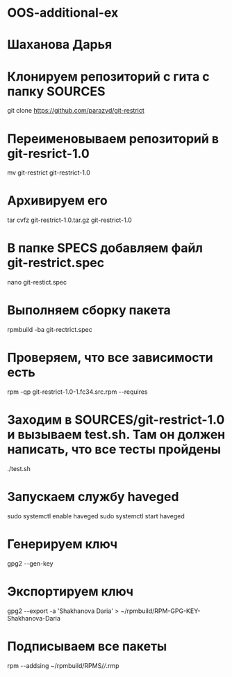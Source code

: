 # OOS-additional-ex
# Шаханова Дарья

# Клонируем репозиторий с гита с папку SOURCES
git clone https://github.com/parazyd/git-restrict

# Переименовываем репозиторий в git-resrict-1.0 
mv git-restrict git-restrict-1.0

# Архивируем его
tar cvfz git-restrict-1.0.tar.gz git-restrict-1.0

# В папке SPECS добавляем файл git-restrict.spec
nano git-restict.spec

# Выполняем сборку пакета
rpmbuild -ba git-rectrict.spec

# Проверяем, что все зависимости есть
rpm -qp git-restrict-1.0-1.fc34.src.rpm --requires

# Заходим в SOURCES/git-restrict-1.0 и вызываем test.sh. Там он должен написать, что все тесты пройдены
./test.sh

# Запускаем службу haveged
sudo systemctl enable haveged
sudo systemctl start haveged

# Генерируем ключ
gpg2 --gen-key

# Экспортируем ключ
gpg2 --export -a 'Shakhanova Daria' > ~/rpmbuild/RPM-GPG-KEY-Shakhanova-Daria

# Подписываем все пакеты
rpm --addsing ~/rpmbuild/RPMS/*/*.rmp
